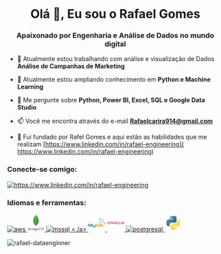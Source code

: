<h1 align="center">Olá 👋, Eu sou o Rafael Gomes</h1>
<h3 align="center">Apaixonado por Engenharia e Análise de Dados no mundo digital</h3>

- 🔭 Atualmente estou trabalhando com análise e visualização de Dados **Análise de Campanhas de Marketing**

- 🌱 Atualmente estou ampliando conhecimento em **Python e Machine Learning**

- 💬 Me pergunte sobre **Python, Power BI, Excel, SQL e Google Data Studio**

- 📫 Você me encontra através do e-mail **Rafaelcarira914@gmail.com**

- 📄 Fui fundado por Rafel Gomes e aqui estão as habilidades que me realizam [https://www.linkedin.com/in/rafael-engineering]( https://www.linkedin.com/in/rafael-engineering)

<h3 align="left">Conecte-se comigo:</h3>
<p align="left">
<a href="https://linkedin .com/in/https://www.linkedin.com/in/rafael-engineering" target="blank"><img align="center" src="https://raw.githubusercontent.com/rahuldkjain/github -profile-readme-generator/master/src/images/icons/Social/linked-in-alt.svg" alt="https://www.linkedin.com/in/rafael-engineering" height="30" largura ="40" /></a>
</p>

<h3 align="left">Idiomas e ferramentas:</h3>
<p align="left"> <a href="https://aws.amazon.com" target="_blank" rel="noreferrer"> <img src="https://raw.githubusercontent.com/devicons /devicon/master/icons/amazonwebservices/amazonwebservices-original-wordmark.svg" alt="aws" width="40" height="40"/> </a> <a href="https://www.mongodb .com/" target="_blank" rel="noreferrer"> <img src="https://raw.githubusercontent.com/devicons/devicon/master/icons/mongodb/mongodb-original-wordmark.svg" alt= "mongodb" width="40" height="40"/> </a> <a href="https://www.microsoft.com/en-us/sql-server" target="_blank" rel=" noreferrer"> <img src="https://www.svgrepo.com/show/303229/microsoft-sql-server-logo.svg" alt="mssql" width="40" height="40"/> < /a> <a href="https://www.mysql.com/" target="_blank" rel="noreferrer"> <img src="https://raw.githubusercontent.com/devicons/devicon/master /icons/mysql/mysql-original-wordmark.svg" alt="mysql" width="40" height="40"/> </a> <a href="https://www.oracle.com/" target="_blank" rel="noreferrer"> <img src="https://raw.githubusercontent.com/devicons/devicon/master/icons/oracle/oracle-original.svg" alt="oracle" width=" 40" height="40"/> </a> <a href="https://www.postgresql.org" target="_blank" rel="noreferrer"> <img src="https://raw. githubusercontent.com/devicons/devicon/master/icons/postgresql/postgresql-original-wordmark.svg" alt="postgresql" width="40" height="40"/> </a> <a href="https: //www.python.org" target="_blank" rel="noreferrer"> <img src="https://raw.githubusercontent.com/devicons/devicon/master/icons/python/python-original.svg" alt="python" width="40" height="40"/> </a> </p>

<p><img align="center" src="https://github-readme-stats.vercel. app/api/top-langs?username=rafael-dataenginner&show_icons=true&locale=en&layout=compact" alt="rafael-dataenginner" /></p>

<!--
**Rafael-DataEnginner/Rafael-DataEnginner** is a ✨ _special_ ✨ repository because its `README.md` (this file) appears on your GitHub profile.

Here are some ideas to get you started:

- 🔭 I’m currently working on ...
- 🌱 I’m currently learning ...
- 👯 I’m looking to collaborate on ...
- 🤔 I’m looking for help with ...
- 💬 Ask me about ...
- 📫 How to reach me: ...
- 😄 Pronouns: ...
- ⚡ Fun fact: ...
-->
